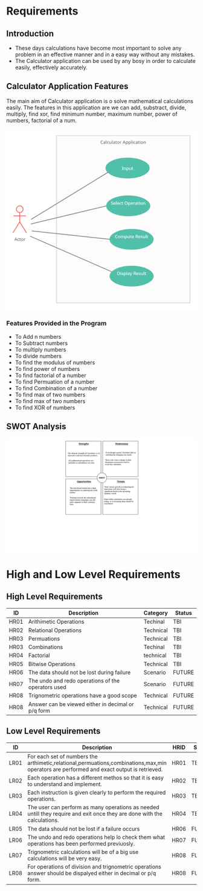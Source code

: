 # Requirements
## Introduction
* These days calculations have become most important to solve any problem in an effective manner and in a easy way without any mistakes.
* The Calculator application can be used by any bosy in order to calculate easily, effectively accurately.

## Calculator Application Features

The main aim of Calculator application is o solve mathematical calculations easily. The features in this application are we can add, substract, divide, multiply, find xor, find minimum number, maximum number, power of numbers, factorial of a num.
  
![](usecase.png)

### Features Provided in the Program
* To Add n numbers
* To Subtract numbers
* To multiply numbers
* To divide numbers
* To find the modulus of numbers
* To find power of numbers
* To find factorial of a number
* To find Permuation of a number
* To find Combination of a number
* To find max of two numbers
* To find max of two numbers
* To find XOR of numbers

## SWOT Analysis
![](SWOT.png)

# High and Low Level Requirements

## High Level Requirements

| ID  | Description  | Category  | Status  |
| --- | ------------ | --------- | ------- |
| HR01| Arithimetic Operations | Techinal | TBI |
| HR02| Relational Operations | Technical | TBI |
| HR03| Permuations | Technical | TBI|
| HR03| Combinations | Techinal | TBI|
| HR04| Factorial | technical|TBI|
| HR05| Bitwise Operations | Technical | TBI|
| HR06| The data should not be lost during failure | Scenario | FUTURE|
| HR07| The undo and redo operations of the operators used| Scenario | FUTURE|
| HR08| Trignometric operations have a good scope | Technical | FUTURE|
| HR08| Answer can be viewed either in decimal or p/q form | Technical | FUTURE|

## Low Level Requirements

|ID | Description | HRID | Status|
|---|-------------|------|-------|
|LR01| For each set of numbers the arthimetic,relational,permuations,combinations,max,min operators are performed and exact output is retrieved.| HR01 | TBI|
|LR02| Each operation has a different methos so that it is easy to understand and implement.| HR02| TBI|
|LR03| Each instruction is given clearly to perform the required operations.| HR03| TBI|
|LR04| The user can perform as many operations as needed untill they require and exit once they are done with the calculations.| HR04|TBI|
|LR05| The data should not be lost if a failure occurs |HR06|FUTURE|
|LR06| The undo and redo operations help lo check them what operations has been performed previuosly.|HR07|FUTURE|
|LR07| Trignometric calculations will be of a big use calculations will be very easy.|HR08|FUTURE|
|LR08| For operations of division and trignometric operations answer should be dispalyed either in decimal or p/q form.|HR08|FUTURE|
